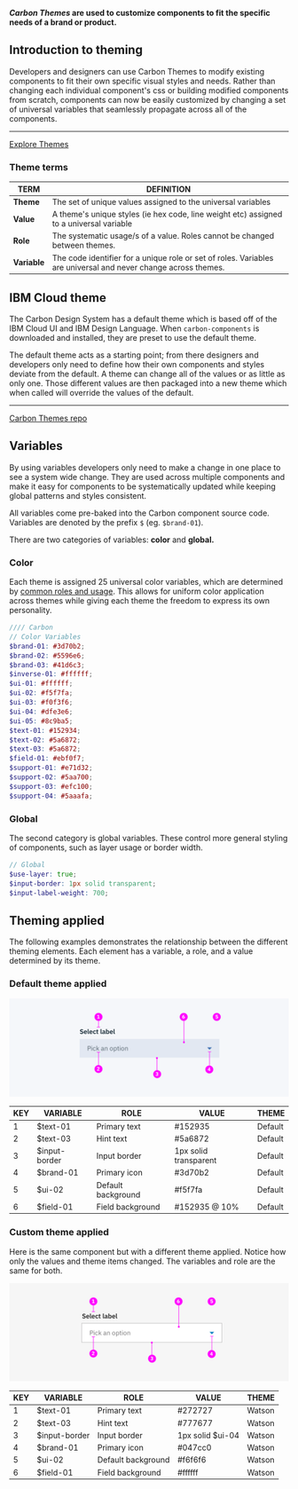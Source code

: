 **_Carbon Themes_ are used to customize components to fit the specific needs of a brand or product.**


## Introduction to theming

Developers and designers can use Carbon Themes to modify existing components to fit their own specific visual styles and needs. Rather than changing each individual component's css or building modified components from scratch, components can now be easily customized by changing a set of universal variables that seamlessly propagate across all of the components.

***
<a href="http://themes.carbondesignsystem.com/" target="_blank">Explore Themes</a>


### Theme terms

TERM | DEFINITION
-----|-----------
**Theme** | The set of unique values assigned to the universal variables
**Value** | A theme's unique styles (ie hex code, line weight etc) assigned to a universal variable
**Role** | The systematic usage/s of a value. Roles cannot be changed between themes.
**Variable** | The code identifier for a unique role or set of roles. Variables are universal and never change across themes.


## IBM Cloud theme

The Carbon Design System has a default theme which is based off of the IBM Cloud UI and IBM Design Language. When `carbon-components` is downloaded and installed, they are preset to use the default theme.

The default theme acts as a starting point; from there designers and developers only need to define how their own components and styles deviate from the default. A theme can change all of the values or as little as only one. Those different values are then packaged into a new theme which when called will override the values of the default.


***
[Carbon Themes repo](https://github.com/carbon-design-system/carbon-themes)


## Variables
By using variables developers only need to make a change in one place to see a system wide change. They are used across multiple components and make it easy for components to be systematically updated while keeping global patterns and styles consistent.

All variables come pre-baked into the Carbon component source code. Variables are denoted by the prefix `$` (eg. `$brand-01`).

There are two categories of variables: **color** and **global.**


### Color

Each theme is assigned 25 universal color variables, which are determined by [common roles and usage](http://www.carbondesignsystem.com/style/colors/usage). This allows for uniform color application across themes while giving each theme the freedom to express its own personality.


```scss
//// Carbon
// Color Variables
$brand-01: #3d70b2;
$brand-02: #5596e6;
$brand-03: #41d6c3;
$inverse-01: #ffffff;
$ui-01: #ffffff;
$ui-02: #f5f7fa;
$ui-03: #f0f3f6;
$ui-04: #dfe3e6;
$ui-05: #8c9ba5;
$text-01: #152934;
$text-02: #5a6872;
$text-03: #5a6872;
$field-01: #ebf0f7;
$support-01: #e71d32;
$support-02: #5aa700;
$support-03: #efc100;
$support-04: #5aaafa;
```

### Global
The second category is global variables. These control more general styling of components, such as layer usage or border width.

```scss
// Global
$use-layer: true;
$input-border: 1px solid transparent;
$input-label-weight: 700;
```

## Theming applied
The following examples demonstrates the relationship between the different theming elements. Each element has a variable, a role, and a value determined by its theme.

### Default theme applied

![Default theme applied](images/theme-1.png)

| KEY | VARIABLE            | ROLE               | VALUE                 | THEME   |
|-----|---------------------|--------------------|-----------------------|---------|
| 1   | $text-01            | Primary text       | #152935               | Default |
| 2   | $text-03            | Hint text          | #5a6872               | Default |
| 3   | $input-border       | Input border       | 1px solid transparent | Default |
| 4   | $brand-01           | Primary icon       | #3d70b2              | Default |
| 5   | $ui-02              | Default background | #f5f7fa               | Default |
| 6   | $field-01           | Field background   | #152935 @ 10%         | Default |




### Custom theme applied

Here is the same component but with a different theme applied. Notice how only the values and theme items changed. The variables and role are the same for both.

![Custom theme applied](images/theme-2.png)


| KEY | VARIABLE            | ROLE               | VALUE            | THEME  |
|-----|---------------------|--------------------|------------------|--------|
| 1   | $text-01            | Primary text       | #272727          | Watson |
| 2   | $text-03            | Hint text          | #777677          | Watson |
| 3   | $input-border       | Input border       | 1px solid $ui-04 | Watson |
| 4   | $brand-01           | Primary icon       | #047cc0          | Watson |
| 5   | $ui-02              | Default background | #f6f6f6          | Watson |
| 6   | $field-01           | Field background   | #ffffff          | Watson |
